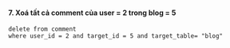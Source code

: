 #### 7. Xoá tất cả comment của user = 2 trong blog = 5
```mysql
delete from comment
where user_id = 2 and target_id = 5 and target_table= "blog"
```
